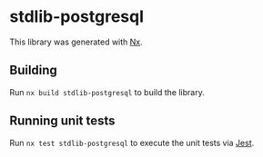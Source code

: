 # stdlib-postgresql

This library was generated with [Nx](https://nx.dev).

## Building

Run `nx build stdlib-postgresql` to build the library.

## Running unit tests

Run `nx test stdlib-postgresql` to execute the unit tests via [Jest](https://jestjs.io).
